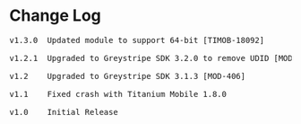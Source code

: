 # Change Log
<pre>
v1.3.0  Updated module to support 64-bit [TIMOB-18092]

v1.2.1	Upgraded to Greystripe SDK 3.2.0 to remove UDID [MOD-621]

v1.2	Upgraded to Greystripe SDK 3.1.3 [MOD-406]

v1.1	Fixed crash with Titanium Mobile 1.8.0

v1.0    Initial Release

